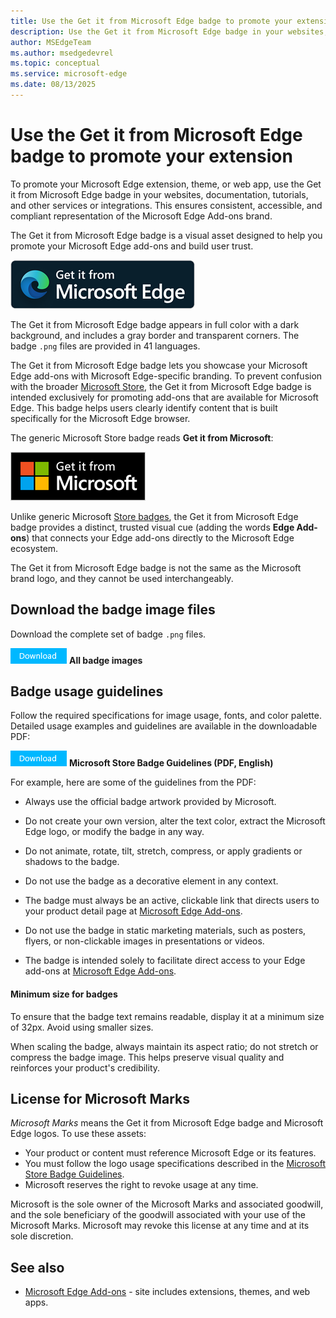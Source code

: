 ```yaml
---
title: Use the Get it from Microsoft Edge badge to promote your extension
description: Use the Get it from Microsoft Edge badge in your websites, documentation, or tutorials when publishing an extension, theme, or web app at the Microsoft Edge Add-ons site.  # key words before col 158
author: MSEdgeTeam
ms.author: msedgedevrel
ms.topic: conceptual
ms.service: microsoft-edge
ms.date: 08/13/2025
---
```

<!-- todo: in desc above, web app ok? -->
# Use the Get it from Microsoft Edge badge to promote your extension
<!-- todo: note title of upstream article, toc bucket/nav, & docset name  https://learn.microsoft.com/windows/apps/publish/app-marketing-guidelines -->

<!-- todo: in this article, globally delete "add-ons" -->

To promote your Microsoft Edge extension, theme, or web app, use the Get it from Microsoft Edge badge in your websites, documentation, tutorials, and other services or integrations.  This ensures consistent, accessible, and compliant representation of the Microsoft Edge Add-ons brand.

The Get it from Microsoft Edge badge is a visual asset designed to help you promote your Microsoft Edge add-ons and build user trust.

![The "Get it from Microsoft Edge" badge](./marketing-guidelines-images/get-it-from-microsoft-edge-badge.png)

The Get it from Microsoft Edge badge appears in full color with a dark background, and includes a gray border and transparent corners.  The badge `.png` files are provided in 41 languages.

The Get it from Microsoft Edge badge lets you showcase your Microsoft Edge add-ons with Microsoft Edge-specific branding.  To prevent confusion with the broader [Microsoft Store](https://apps.microsoft.com), the Get it from Microsoft Edge badge is intended exclusively for promoting add-ons that are available for Microsoft Edge.  This badge helps users clearly identify content that is built specifically for the Microsoft Edge browser.

The generic Microsoft Store badge reads **Get it from Microsoft**:

![The generic Microsoft Store badge](./marketing-guidelines-images/generic-microsoft-store-badge.png)

Unlike generic Microsoft [Store badges](/windows/apps/publish/app-marketing-guidelines#store-badges),<!-- todo: png showing "generic" Microsoft Store badge --> the Get it from Microsoft Edge badge provides a distinct, trusted visual cue (adding the words **Edge Add-ons**) that connects your Edge add-ons directly to the Microsoft Edge ecosystem.

The Get it from Microsoft Edge badge is not the same as the Microsoft brand logo, and they cannot be used interchangeably.


<!-- ====================================================================== -->
## Download the badge image files

Download the complete set of badge `.png` files.

<!-- todo: upload the .zip file to either:
download.microsoft.com (www.microsoft.com/download)
https://github.com/microsoft/MicrosoftEdge-Extensions/pull/365
-->
[![Download button](./marketing-guidelines-images/download-button.png)](https://github.com/microsoft/MicrosoftEdge-Extensions/blob/main/assets/microsoft-edge-add-ons-badges.zip)<!-- todo: 404 --> **All badge images**


<!-- ====================================================================== -->
## Badge usage guidelines

Follow the required specifications for image usage, fonts, and color palette.  Detailed usage examples and guidelines are available in the downloadable PDF:

[![Download button](./marketing-guidelines-images/download-button.png)](https://download.microsoft.com/download/0/7/D/07DF43D4-B1A8-4D38-BC02-4903BB36CEE8/Microsoft_Store_Badge_Guidelines.pdf) **Microsoft Store Badge Guidelines (PDF, English)**

For example, here are some of the guidelines from the PDF:

* Always use the official badge artwork provided by Microsoft.

* Do not create your own version, alter the text color, extract the Microsoft Edge logo, or modify the badge in any way.

* Do not animate, rotate, tilt, stretch, compress, or apply gradients or shadows to the badge.

* Do not use the badge as a decorative element in any context.

* The badge must always be an active, clickable link that directs users to your product detail page at [Microsoft Edge Add-ons](https://microsoftedge.microsoft.com).

* Do not use the badge in static marketing materials, such as posters, flyers, or non-clickable images in presentations or videos.

* The badge is intended solely to facilitate direct access to your Edge add-ons at [Microsoft Edge Add-ons](https://microsoftedge.microsoft.com).


<!-- ------------------------------ -->
#### Minimum size for badges

To ensure that the badge text remains readable, display it at a minimum size of 32px.  Avoid using smaller sizes.

When scaling the badge, always maintain its aspect ratio; do not stretch or compress the badge image.  This helps preserve visual quality and reinforces your product's credibility.


<!-- ====================================================================== -->
## License for Microsoft Marks
<!-- https://learn.microsoft.com/windows/apps/publish/app-marketing-guidelines#license-to-microsoft-marks -->

_Microsoft Marks_ means the Get it from Microsoft Edge badge and Microsoft Edge logos.  To use these assets:
* Your product or content must reference Microsoft Edge or its features.
* You must follow the logo usage specifications described in the [Microsoft Store Badge Guidelines](https://download.microsoft.com/download/0/7/D/07DF43D4-B1A8-4D38-BC02-4903BB36CEE8/Microsoft_Store_Badge_Guidelines.pdf).
* Microsoft reserves the right to revoke usage at any time.

Microsoft is the sole owner of the Microsoft Marks and associated goodwill, and the sole beneficiary of the goodwill associated with your use of the Microsoft Marks.  Microsoft may revoke this license at any time and at its sole discretion.


<!-- ====================================================================== -->
## See also

* [Microsoft Edge Add-ons](https://microsoftedge.microsoft.com) - site includes extensions, themes, and web apps.<!-- todo: web apps ok? -->

